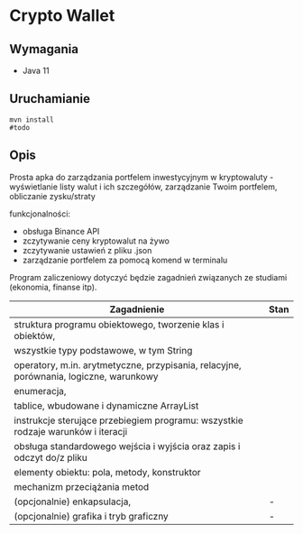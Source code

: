 
# Crypto Wallet

## Wymagania
 - Java 11

## Uruchamianie
```shell
mvn install 
#todo
```

## Opis
Prosta apka do zarządzania portfelem inwestycyjnym w kryptowaluty - wyświetlanie listy walut 
i ich szczegółów, zarządzanie Twoim portfelem, obliczanie zysku/straty

funkcjonalności:
 - obsługa Binance API
 - zczytywanie ceny kryptowalut na żywo
 - zczytywanie ustawień z pliku .json
 - zarządzanie portfelem za pomocą komend w terminalu
  
Program zaliczeniowy dotyczyć będzie zagadnień związanych ze studiami (ekonomia, finanse itp).

| Zagadnienie                                                                            | Stan                 |             
| -------------------------------------------------------------------------------------- | -------------------- |
| struktura programu obiektowego, tworzenie klas i obiektów,                             |                      |
| wszystkie typy podstawowe, w tym String                                                |                      | 
| operatory, m.in. arytmetyczne, przypisania, relacyjne, porównania, logiczne, warunkowy |                      |
| enumeracja,                                                                            |                      |
| tablice, wbudowane i dynamiczne ArrayList                                              |                      |
| instrukcje sterujące przebiegiem programu: wszystkie rodzaje warunków i iteracji       |                      |
| obsługa standardowego wejścia i wyjścia oraz zapis i odczyt do/z pliku                 |                      |
| elementy obiektu: pola, metody, konstruktor                                            |                      |
| mechanizm przeciążania metod                                                           |                      |
| (opcjonalnie) enkapsulacja,                                                            |          -           |
| (opcjonalnie) grafika i tryb graficzny                                                 |          -           |